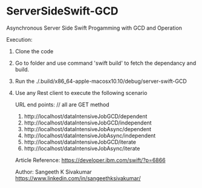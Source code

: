 # ServerSideSwift-GCD
Asynchronous Server Side Swift Progamming with GCD and Operation

Execution:
1. Clone the code
2. Go to folder and use command 'swift build' to fetch the dependancy and build.
3. Run the ./.build/x86_64-apple-macosx10.10/debug/server-swift-GCD 
4. Use any Rest client to execute the following scenario
      
      URL end points: // all are GET method
      
      1. http://localhost/dataIntensiveJobGCD/dependent
      2. http://localhost/dataIntensiveJobGCD/independent
      3. http://localhost/dataIntensiveJobAsync/dependent
      4. http://localhost/dataIntensiveJobAsync/independent
      5. http://localhost/dataIntensiveJobGCD/iterate
      6. http://localhost/dataIntensiveJobAsync/iterate
      
      Article Reference:
      https://developer.ibm.com/swift/?p=6866
      
      
      Author:
      Sangeeth K Sivakumar
      https://www.linkedin.com/in/sangeethksivakumar/

